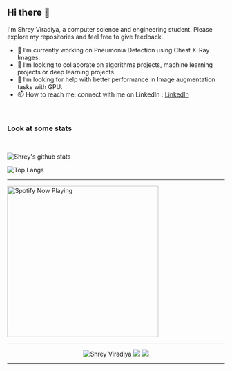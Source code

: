 ## Hi there 👋

I'm Shrey Viradiya, a computer science and engineering student. Please explore my repositories and feel free to give feedback.

- 🔭 I’m currently working on Pneumonia Detection using Chest X-Ray Images.
- 👯 I’m looking to collaborate on algorithms projects, machine learning projects or deep learning projects.
- 🤔 I’m looking for help with better performance in Image augmentation tasks with GPU.
- 📫 How to reach me: connect with me on LinkedIn : [LinkedIn](https://www.linkedin.com/in/shrey-viradiya/)

<p align="center">
 
<br>

### Look at some stats

<br>

![Shrey's github stats](https://github-readme-stats.vercel.app/api?username=Shrey-Viradiya&count_private=true&theme=onedark&hide_border=true)

![Top Langs](https://github-readme-stats.vercel.app/api/top-langs/?username=Shrey-Viradiya&theme=onedark&hide_border=true&langs_count=9&layout=compact)



---

[<img src="https://spotify-now-playing.shrey-viradiya.vercel.app/api/spotify-playing" alt="Spotify Now Playing" width="350" />](https://open.spotify.com/user/vobmr9ot6816x0kr9ffjog3o8)

</p>

---
<p align="center">
  <img src="https://komarev.com/ghpvc/?username=Shrey-Viradiya" alt="Shrey Viradiya" />
    <a href="https://github.com/Shrey-Viradiya/"><img src="https://img.shields.io/github/followers/Shrey-Viradiya?style=flat&color=red&label=GitHub%20Followers%20"/></a>
  <a href="https://github.com/Shrey-Viradiya/"><img src="https://img.shields.io/github/last-commit/Shrey-Viradiya/Shrey-Viradiya?style=flat&color=brightgreen&label=Last%20Updated%20"/></a>
</p>

---



<!--
**Shrey-Viradiya/Shrey-Viradiya** is a ✨ _special_ ✨ repository because its `README.md` (this file) appears on your GitHub profile.

Here are some ideas to get you started:

- 🔭 I’m currently working on ...
- 🌱 I’m currently learning ...
- 👯 I’m looking to collaborate on ...
- 🤔 I’m looking for help with ...
- 💬 Ask me about ...
- 📫 How to reach me: ...
- 😄 Pronouns: ...
- ⚡ Fun fact: ...
-->
